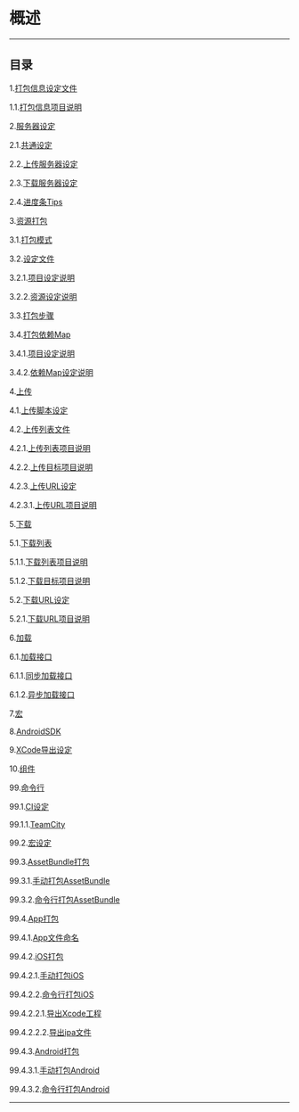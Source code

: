 # 概述

--------------------------------

## 目录

1.[打包信息设定文件](BuildInfo.md#1%E6%89%93%E5%8C%85%E4%BF%A1%E6%81%AF%E8%AE%BE%E5%AE%9A%E6%96%87%E4%BB%B6)

1.1.[打包信息项目说明](BuildInfo.md#11%E6%89%93%E5%8C%85%E4%BF%A1%E6%81%AF%E9%A1%B9%E7%9B%AE%E8%AF%B4%E6%98%8E)

2.[服务器设定](Servers.md#2%E6%9C%8D%E5%8A%A1%E5%99%A8%E8%AE%BE%E5%AE%9A)

2.1.[共通设定](Servers.md#21%E5%85%B1%E9%80%9A%E8%AE%BE%E5%AE%9A)

2.2.[上传服务器设定](Servers.md#22%E4%B8%8A%E4%BC%A0%E6%9C%8D%E5%8A%A1%E5%99%A8%E8%AE%BE%E5%AE%9A)

2.3.[下载服务器设定](Servers.md#23%E4%B8%8B%E8%BD%BD%E6%9C%8D%E5%8A%A1%E5%99%A8%E8%AE%BE%E5%AE%9A)

2.4.[进度条Tips](Servers.md#24%E8%BF%9B%E5%BA%A6%E6%9D%A1tips)

3.[资源打包](AssetBundle.md#3%E8%B5%84%E6%BA%90%E6%89%93%E5%8C%85)

3.1.[打包模式](AssetBundle.md#31%E6%89%93%E5%8C%85%E6%A8%A1%E5%BC%8F)

3.2.[设定文件](AssetBundle.md#32%E8%AE%BE%E5%AE%9A%E6%96%87%E4%BB%B6)

3.2.1.[项目设定说明](AssetBundle.md#321%E9%A1%B9%E7%9B%AE%E8%AE%BE%E5%AE%9A%E8%AF%B4%E6%98%8E)

3.2.2.[资源设定说明](AssetBundle.md#322%E8%B5%84%E6%BA%90%E8%AE%BE%E5%AE%9A%E8%AF%B4%E6%98%8E)

3.3.[打包步骤](AssetBundle.md#33%E6%89%93%E5%8C%85%E6%AD%A5%E9%AA%A4)

3.4.[打包依赖Map](AssetBundle.md#34%E6%89%93%E5%8C%85%E4%BE%9D%E8%B5%96map)

3.4.1.[项目设定说明](AssetBundle.md#341%E9%A1%B9%E7%9B%AE%E8%AE%BE%E5%AE%9A%E8%AF%B4%E6%98%8E)

3.4.2.[依赖Map设定说明](AssetBundle.md#342%E4%BE%9D%E8%B5%96map%E8%AE%BE%E5%AE%9A%E8%AF%B4%E6%98%8E)

4.[上传](Upload.md#4%E4%B8%8A%E4%BC%A0)

4.1.[上传脚本设定](Upload.md#41%E4%B8%8A%E4%BC%A0%E8%84%9A%E6%9C%AC%E8%AE%BE%E5%AE%9A)

4.2.[上传列表文件](Upload.md#42%E4%B8%8A%E4%BC%A0%E5%88%97%E8%A1%A8%E6%96%87%E4%BB%B6)

4.2.1.[上传列表项目说明](Upload.md#421%E4%B8%8A%E4%BC%A0%E5%88%97%E8%A1%A8%E9%A1%B9%E7%9B%AE%E8%AF%B4%E6%98%8E)

4.2.2.[上传目标项目说明](Upload.md#422%E4%B8%8A%E4%BC%A0%E7%9B%AE%E6%A0%87%E9%A1%B9%E7%9B%AE%E8%AF%B4%E6%98%8E)

4.2.3.[上传URL设定](Upload.md#423%E4%B8%8A%E4%BC%A0url%E8%AE%BE%E5%AE%9A)

4.2.3.1.[上传URL项目说明](Upload.md#4231%E4%B8%8A%E4%BC%A0url%E9%A1%B9%E7%9B%AE%E8%AF%B4%E6%98%8E)

5.[下载](Download.md#5%E4%B8%8B%E8%BD%BD)

5.1.[下载列表](Download.md#51%E4%B8%8B%E8%BD%BD%E5%88%97%E8%A1%A8)

5.1.1.[下载列表项目说明](Download.md#511%E4%B8%8B%E8%BD%BD%E5%88%97%E8%A1%A8%E9%A1%B9%E7%9B%AE%E8%AF%B4%E6%98%8E)

5.1.2.[下载目标项目说明](Download.md#512%E4%B8%8B%E8%BD%BD%E7%9B%AE%E6%A0%87%E9%A1%B9%E7%9B%AE%E8%AF%B4%E6%98%8E)

5.2.[下载URL设定](Download.md#52%E4%B8%8B%E8%BD%BDurl%E8%AE%BE%E5%AE%9A)

5.2.1.[下载URL项目说明](Download.md#521%E4%B8%8B%E8%BD%BDurl%E9%A1%B9%E7%9B%AE%E8%AF%B4%E6%98%8E)

6.[加载](LoadAssetBundles.md#6%E5%8A%A0%E8%BD%BD)

6.1.[加载接口](LoadAssetBundles.md#61%E5%8A%A0%E8%BD%BD%E6%8E%A5%E5%8F%A3)

6.1.1.[同步加载接口](LoadAssetBundles.md#611%E5%90%8C%E6%AD%A5%E5%8A%A0%E8%BD%BD%E6%8E%A5%E5%8F%A3)

6.1.2.[异步加载接口](LoadAssetBundles.md#612%E5%BC%82%E6%AD%A5%E5%8A%A0%E8%BD%BD%E6%8E%A5%E5%8F%A3)

7.[宏](Defines.md#7%E5%AE%8F)

8.[AndroidSDK](AndroidSDK.md#8androidsdk)

9.[XCode导出设定](XcodeSettings.md#9xcode%E5%AF%BC%E5%87%BA%E8%AE%BE%E5%AE%9A)

10.[组件](Component.md#10%E7%BB%84%E4%BB%B6)

99.[命令行](CommandLine.md#99%E5%91%BD%E4%BB%A4%E8%A1%8C)

99.1.[CI设定](CommandLine.md#991ci%E8%AE%BE%E5%AE%9A)

99.1.1.[TeamCity](CommandLine.md#9911teamcity)

99.2.[宏设定](CommandLine.md#992%E5%AE%8F%E8%AE%BE%E5%AE%9A)

99.3.[AssetBundle打包](CommandLine.md#993assetbundle%E6%89%93%E5%8C%85)

99.3.1.[手动打包AssetBundle](CommandLine.md#9931%E6%89%8B%E5%8A%A8%E6%89%93%E5%8C%85assetbundle)

99.3.2.[命令行打包AssetBundle](CommandLine.md#9932%E5%91%BD%E4%BB%A4%E8%A1%8C%E6%89%93%E5%8C%85assetbundle)

99.4.[App打包](CommandLine.md#994app%E6%89%93%E5%8C%85)

99.4.1.[App文件命名](CommandLine.md#9941app%E6%96%87%E4%BB%B6%E5%91%BD%E5%90%8D)

99.4.2.[iOS打包](CommandLine.md#9942ios%E6%89%93%E5%8C%85)

99.4.2.1.[手动打包iOS](CommandLine.md#99421%E6%89%8B%E5%8A%A8%E6%89%93%E5%8C%85ios)

99.4.2.2.[命令行打包iOS](CommandLine.md#99422%E5%91%BD%E4%BB%A4%E8%A1%8C%E6%89%93%E5%8C%85ios)

99.4.2.2.1.[导出Xcode工程](CommandLine.md#994221%E5%AF%BC%E5%87%BAxcode%E5%B7%A5%E7%A8%8B)

99.4.2.2.2.[导出ipa文件](CommandLine.md#994222%E5%AF%BC%E5%87%BAipa%E6%96%87%E4%BB%B6)

99.4.3.[Android打包](CommandLine.md#9943android%E6%89%93%E5%8C%85)

99.4.3.1.[手动打包Android](CommandLine.md#99431%E6%89%8B%E5%8A%A8%E6%89%93%E5%8C%85android)

99.4.3.2.[命令行打包Android](CommandLine.md#99432%E5%91%BD%E4%BB%A4%E8%A1%8C%E6%89%93%E5%8C%85android)

--------------------------------

